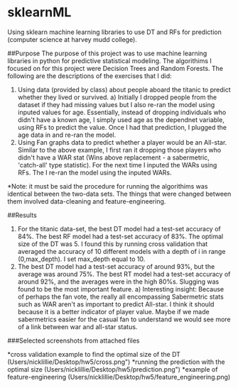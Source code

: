 # sklearnML
Using sklearn machine learning libraries to use DT and RFs for prediction (computer science at harvey mudd college).

##Purpose
The purpose of this project was to use machine learning libraries in python for predictive statistical modeling. The algorithims I focused on for this project were Decision Trees and Random Forests. The following are the descriptions of the  exercises that I did:

1) Using data (provided by class) about people aboard the titanic to predict whether they lived or survived.
  a) Initially I dropped people from the dataset if they had missing values but I also re-ran the model using inputed values for age. Essentially, instead of dropping individuals who didn't have a known age, I simply used age as the dependnet variable, using RFs to predict the value. Once I had that prediction, I plugged the age data in and re-ran the model.
2) Using Fan graphs data to predict whether a player would be an All-star. Similar to the above example, I first ran it dropping those players who didn't have a WAR stat (Wins above replacement - a sabermetric, 'catch-all' type statistic). For the next time I inputed the WARs using RFs. The I re-ran the model using the inputed WARs.

  *Note: it must be said the procedure for running the algorithims was identical between the two-data sets. The things that were changed between them involved data-cleaning and feature-engineering.

##Results

1) For the titanic data-set, the best DT model had a test-set accuracy of 84%. The best RF model had a test-set accuracy of 83%. The optimal size of the DT was 5. I found this by running cross validation that averaged the accuracy of 10 different models with a depth of i in range (0,max_depth). I set max_depth equal to 10. 
2) The best DT model had a test-set accuracy of around 93%, but the average was around 75%. The best RT model had a test-set accuracy of around 92%, and the averages were in the high 80%s. Slugging was found to be the most important feature.
  a) Interesting insight: Because of perhaps the fan vote, the really all encompassing Sabermetric stats such as WAR aren't as important to predict All-star. I think it should because it is a better indicator of player value. Maybe if we made sabermetrics easier for the casual fan to understand we would see more of a link between war and all-star status.
  
  
###Selected screenshots from attached files

*cross validation example to find the optimal size of the DT
  (Users/nicklillie/Desktop/hw5/cross.png")
*running the prediction with the optimal size
(Users/nicklillie/Desktop/hw5/prediction.png")
*example of feature-engineering
(Users/nicklillie/Desktop/hw5/feature_engineering.png)

